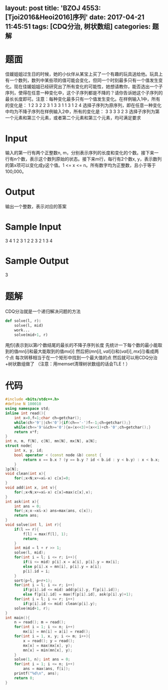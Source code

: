 layout: post
title: 'BZOJ 4553: [Tjoi2016&Heoi2016]序列'
date: 2017-04-21 11:45:51
tags: [CDQ分治, 树状数组]
categories: 题解
---
# 题面
佳媛姐姐过生日的时候，她的小伙伴从某宝上买了一个有趣的玩具送给他。玩具上有一个数列，数列中某些项的值可能会变化，但同一个时刻最多只有一个值发生变化。现在佳媛姐姐已经研究出了所有变化的可能性，她想请教你，能否选出一个子序列，使得在任意一种变化中，这个子序列都是不降的？请你告诉她这个子序列的最长长度即可。注意：每种变化最多只有一个值发生变化。在样例输入1中，所有的变化是：
1 2 3
2 2 3
1 3 3
1 1 3
1 2 4
选择子序列为原序列，即在任意一种变化中均为不降子序列在样例输入2中，所有的变化是：
3 3 3
3 2 3
选择子序列为第一个元素和第三个元素，或者第二个元素和第三个元素，均可满足要求


# Input
输入的第一行有两个正整数n, m，分别表示序列的长度和变化的个数。接下来一行有n个数，表示这个数列原始的状态。接下来m行，每行有2个数x, y，表示数列的第x项可以变化成y这个值。1 <= x <= n。所有数字均为正整数，且小于等于100,000。

# Output
输出一个整数，表示对应的答案

# Sample Input
3 4
1 2 3
1 2
2 3
2 1
3 4

# Sample Output
3

# 题解
CDQ分治就是一个递归解决问题的方法
```python
def solve(l, r):
	solve(l, mid)
	work...
	solve(mid+1, r)
```
用$f[i]$表示到以第$i$个数结尾的最长的不降子序列长度
先统计一下每个数的最小能取到的值$mn[i]$和最大能取到的值$mx[i]$
然后把$(mn[i], val[i])$和$(val[i], mx[i])$看成两个点
每次转移相当于在一个矩形中找到一个最大值的点
然后就可以用CDQ分治+树状数组做了
（注意：用memset清理树状数组的话会TLE！）

# 代码
```cpp
#include <bits/stdc++.h>
#define N 100010
using namespace std;
inline int read(){
	int x=0,f=1;char ch=getchar();
	while(ch>'9'||ch<'0'){if(ch=='-')f=-1;ch=getchar();}
	while(ch<='9'&&ch>='0'){x=(x<<3)+(x<<1)+ch-'0';ch=getchar();}
	return x*f;
}
int n, m, f[N], c[N], mn[N], mx[N], a[N];
struct node{
	int x, y, id;
	bool operator < (const node &b) const {
		return x == b.x ? (y == b.y ? id < b.id : y < b.y) : x < b.x;
	}
}p[N];
void clean(int x){
	for(;x<N;x+=x&-x) c[x]=0;
}
void add(int x, int v){
	for(;x<N;x+=x&-x) c[x]=max(c[x],v);
}
int ask(int x){
	int ans = 0;
	for(;x;x-=x&-x) ans=max(ans, c[x]);
	return ans;
}
void solve(int l, int r){
	if(l == r){
		f[l] = max(f[l], 1);
		return;
	}
	int mid = l + r >> 1;
	solve(l, mid);
	for(int i = l; i <= r; i++){
		if(i <= mid) p[i].x = a[i], p[i].y = mx[i];
		else p[i].x = mn[i], p[i].y = a[i];
		p[i].id = i;
	}
	sort(p+l, p+r+1);
	for(int i = l; i <= r; i++)
		if(p[i].id <= mid) add(p[i].y, f[p[i].id]);
		else f[p[i].id] = max(f[p[i].id], ask(p[i].y)+1);
	for(int i = l; i <= r; i++)
		if(p[i].id <= mid) clean(p[i].y);
	solve(mid+1, r);
}
int main(){
	n = read(); m = read();
	for(int i = 1; i <= n; i++)
		mx[i] = mn[i] = a[i] = read();
	for(int i = 1, x, y; i <= m; i++){
		x = read(); y = read();
		mx[x] = max(mx[x], y);
		mn[x] = min(mn[x], y);
	}
	solve(1, n); int ans = 0;
	for(int i = 1; i <= n; i++)
		ans = max(ans, f[i]);
	printf("%d\n", ans);
	return 0;
}
```